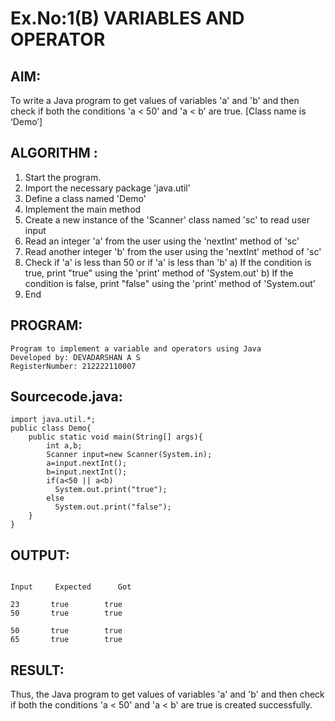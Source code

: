 # Ex.No:1(B) VARIABLES AND OPERATOR

## AIM:
To write a Java program to get values of variables 'a' and 'b' and then check if both the conditions 'a < 50' and 'a < b' are true. [Class name is ‘Demo’]

## ALGORITHM :
1.	Start the program.
2.	Import the necessary package 'java.util'
3.	Define a class named 'Demo'
4.	Implement the main method
5.	Create a new instance of the 'Scanner' class named 'sc' to read user input
6.	Read an integer 'a' from the user using the 'nextInt' method of 'sc'
7.	Read another integer 'b' from the user using the 'nextInt' method of 'sc'
8.	Check if 'a' is less than 50 or if 'a' is less than 'b'
a)	If the condition is true, print "true" using the 'print' method of 'System.out'
b)	If the condition is false, print "false" using the 'print' method of 'System.out'
9.	End





## PROGRAM:
 ```
Program to implement a variable and operators using Java
Developed by: DEVADARSHAN A S
RegisterNumber: 212222110007 
```

## Sourcecode.java:
```
import java.util.*;
public class Demo{
    public static void main(String[] args){
        int a,b;
        Scanner input=new Scanner(System.in);
        a=input.nextInt();
        b=input.nextInt();
        if(a<50 || a<b)
          System.out.print("true");
        else
          System.out.print("false");
    }
}
```
## OUTPUT:
```

Input	  Expected   	Got	

23       true        true
50       true        true

50       true        true
65       true        true

```



## RESULT:
Thus, the Java program to get values of variables 'a' and 'b' and then check if both the conditions 'a < 50' and 'a < b' are true is created successfully.
